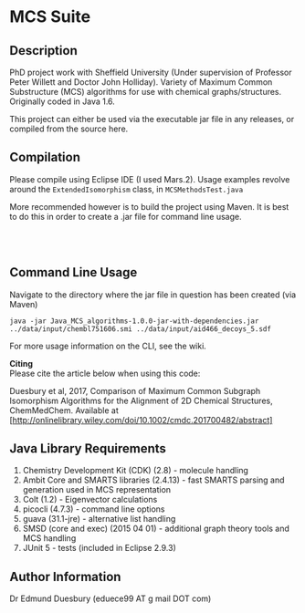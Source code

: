 MCS Suite
===========

Description
-----------
PhD project work with Sheffield University (Under supervision of Professor Peter Willett and Doctor John Holliday).  Variety of Maximum Common Substructure (MCS) algorithms for use with chemical graphs/structures.  Originally coded in Java 1.6.

This project can either be used via the executable jar file in any releases, or compiled from the source here.



Compilation
-----------
Please compile using Eclipse IDE (I used Mars.2).  Usage examples revolve around the ```ExtendedIsomorphism``` class, in ```MCSMethodsTest.java```

More recommended however is to build the project using Maven.  It is best to do this in order to create a .jar file for command line usage.  

<br />
<br />


Command Line Usage
-----------

Navigate to the directory where the jar file in question has been created (via Maven)

```
java -jar Java_MCS_algorithms-1.0.0-jar-with-dependencies.jar  ../data/input/chembl751606.smi ../data/input/aid466_decoys_5.sdf
```

For more usage information on the CLI, see the wiki.



**Citing** 
<br />
Please cite the article below when using this code:

Duesbury et al, 2017, Comparison of Maximum Common Subgraph Isomorphism Algorithms for the Alignment of 2D Chemical Structures, ChemMedChem.  Available at [http://onlinelibrary.wiley.com/doi/10.1002/cmdc.201700482/abstract]



Java Library Requirements
------------
1. Chemistry Development Kit (CDK) (2.8) - molecule handling
2. Ambit Core and SMARTS libraries (2.4.13) - fast SMARTS parsing and generation used in MCS representation
3. Colt (1.2) - Eigenvector calculations
4. picocli (4.7.3) - command line options
5. guava (31.1-jre) - alternative list handling
6. SMSD (core and exec) (2015 04 01) - additional graph theory tools and MCS handling
7. JUnit 5 - tests (included in Eclipse 2.9.3)


Author Information
----------------------------------------------------
Dr Edmund Duesbury (eduece99 AT g mail DOT com)

